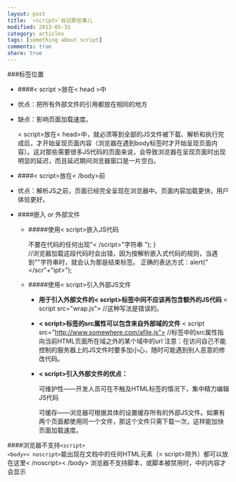 ```yaml
---
layout: post
title: `<script>`标记那些事儿
modified: 2013-05-31
category: articles
tags: [something about script]
comments: true
share: true
---
```


###标签位置
* ####< script >放在< head >中

 -  优点：把所有外部文件的引用都放在相同的地方
 -  缺点：影响页面加载速度。

 	 < script>放在< head>中，就必须等到全部的JS文件被下载、解析和执行完成后，才开始呈现页面内容（浏览器在遇到body标签时才开始呈现页面内容）。这对那些需要很多JS代码的页面来说，会导致浏览器在呈现页面时出现明显的延迟，而且延迟期间浏览器窗口是一片空白。
* ####< script>放在< /body>前
 - 优点：解析JS之前，页面已经完全呈现在浏览器中。页面内容加载更快，用户体验更好。
* ####嵌入 or 外部文件
	- #####使用< script>嵌入JS代码
	
		不要在代码的任何出现"< /script>"字符串
			<script>
				function sayScript(){
					alert("</script>");
				}
			</script>			
			//浏览器加载这段代码时会出错，因为按解析嵌入式代码的规则，当遇到"</script>"字符串时，就会认为那是结束标签。
			正确的表达方式：alert("</scr"+"ipt>");
	- #####使用< script>引入外部JS文件
	
		- **用于引入外部文件的< script>标签中间不应该再包含额外的JS代码**
			  < script src="wrap.js"></script>
			  <script src="wrap.js">alert("wrong");</script>//这种写法是错误的。
 	   - **< script>标签的src属性可以包含来自外部域的文件**
			   < script src="http://www.somewhere.com/afile.js"></script>
				//标签中的src属性指向当前HTML页面所在域之外的某个域中的url
		注意：在访问自己不能控制的服务器上的JS文件时要多加小心，随时可能遇到别人恶意的修改代码。
        
		- **< script>引入外部文件的优点：**
		
			可维护性——开发人员可在不触及HTML标签的情况下，集中精力编辑JS代码
            
			可缓存——浏览器可根据具体的设置缓存所有的外部JS文件。如果有两个页面都使用同一个文件，那这个文件只需下载一次，这样能加快页面加载速度。
            
####浏览器不支持`<script>`	  
    `<body>< noscript>`能出现在文档中的任何HTML元素（< script>除外）都可以放在这里< /noscript>< /body>
		浏览器不支持脚本，或脚本被禁用时，<noscript>中的内容才会显示